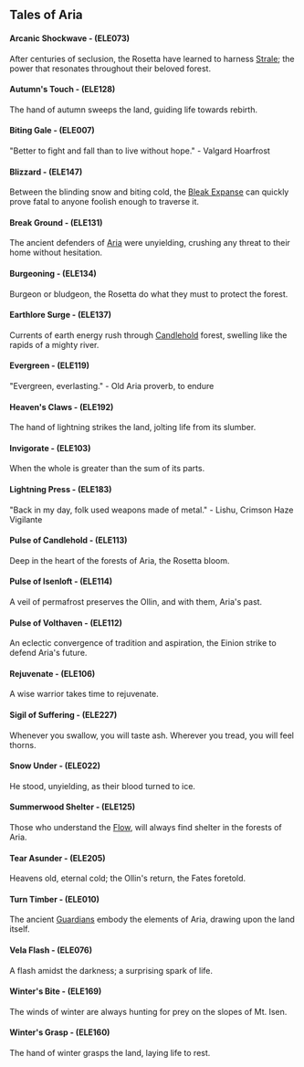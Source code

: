 ## Tales of Aria

#### Arcanic Shockwave - (ELE073)
After centuries of seclusion, the Rosetta have learned to harness [Strale](../regions/rathe/aria/the-land-of-legends.md#candlehold); the power that resonates throughout their beloved forest.

#### Autumn's Touch - (ELE128)
The hand of autumn sweeps the land, guiding life towards rebirth.

#### Biting Gale - (ELE007)
"Better to fight and fall than to live without hope." - Valgard Hoarfrost

#### Blizzard - (ELE147)
Between the blinding snow and biting cold, the [Bleak Expanse](../regions/rathe/aria/a-true-sanctuary.md#the-bleak-expanse) can quickly prove fatal to anyone foolish enough to traverse it.

#### Break Ground - (ELE131)
The ancient defenders of [Aria](../regions/rathe/aria/aria.md) were unyielding, crushing any threat to their home without hesitation.

#### Burgeoning - (ELE134)
Burgeon or bludgeon, the Rosetta do what they must to protect the forest.

#### Earthlore Surge - (ELE137)
Currents of earth energy rush through [Candlehold](../regions/rathe/aria/the-land-of-legends.md#candlehold) forest, swelling like the rapids of a mighty river.

#### Evergreen - (ELE119)
"Evergreen, everlasting." - Old Aria proverb, to endure

#### Heaven's Claws - (ELE192)
The hand of lightning strikes the land, jolting life from its slumber.

#### Invigorate - (ELE103)
When the whole is greater than the sum of its parts.

#### Lightning Press - (ELE183)
"Back in my day, folk used weapons made of metal." - Lishu, Crimson Haze Vigilante

#### Pulse of Candlehold - (ELE113)
Deep in the heart of the forests of Aria, the Rosetta bloom.

#### Pulse of Isenloft - (ELE114)
A veil of permafrost preserves the Ollin, and with them, Aria's past.

#### Pulse of Volthaven - (ELE112)
An eclectic convergence of tradition and aspiration, the Einion strike to defend Aria's future.

#### Rejuvenate - (ELE106)
A wise warrior takes time to rejuvenate.

#### Sigil of Suffering - (ELE227)
Whenever you swallow, you will taste ash.
Wherever you tread, you will feel thorns.

#### Snow Under - (ELE022)
He stood, unyielding, as their blood turned to ice.

#### Summerwood Shelter - (ELE125)
Those who understand the [Flow](../regions/rathe/aria/a-true-sanctuary.md#the-flow), will always find shelter in the forests of Aria.

#### Tear Asunder - (ELE205)
Heavens old, eternal cold; the Ollin's return, the Fates foretold.

#### Turn Timber - (ELE010)
The ancient [Guardians](../regions/rathe/aria/tides-of-change.md#legend-of-the-guardians) embody the elements of Aria, drawing upon the land itself.

#### Vela Flash - (ELE076)
A flash amidst the darkness; a surprising spark of life.

#### Winter's Bite - (ELE169)
The winds of winter are always hunting for prey on the slopes of Mt. Isen.

#### Winter's Grasp - (ELE160)
The hand of winter grasps the land, laying life to rest.
